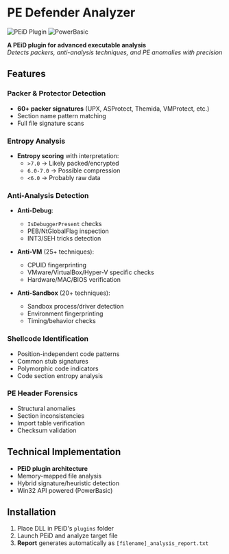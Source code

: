 # PE Defender Analyzer 

![PEiD Plugin](https://img.shields.io/badge/PEiD-Plugin-blue) 
![PowerBasic](https://img.shields.io/badge/PowerBasic-DLL-green)

**A PEiD plugin for advanced executable analysis**  
*Detects packers, anti-analysis techniques, and PE anomalies with precision*

## Features

### **Packer & Protector Detection**
- **60+ packer signatures** (UPX, ASProtect, Themida, VMProtect, etc.)
- Section name pattern matching
- Full file signature scans

### **Entropy Analysis**
- **Entropy scoring** with interpretation:
  - `>7.0` → Likely packed/encrypted
  - `6.0-7.0` → Possible compression
  - `<6.0` → Probably raw data

### **Anti-Analysis Detection**
- **Anti-Debug**:
  - `IsDebuggerPresent` checks
  - PEB/NtGlobalFlag inspection
  - INT3/SEH tricks detection
  
- **Anti-VM** (25+ techniques):
  - CPUID fingerprinting
  - VMware/VirtualBox/Hyper-V specific checks
  - Hardware/MAC/BIOS verification

- **Anti-Sandbox** (20+ techniques):
  - Sandbox process/driver detection
  - Environment fingerprinting
  - Timing/behavior checks

### **Shellcode Identification**
- Position-independent code patterns
- Common stub signatures
- Polymorphic code indicators
- Code section entropy analysis

### **PE Header Forensics**
- Structural anomalies
- Section inconsistencies
- Import table verification
- Checksum validation

## Technical Implementation
- **PEiD plugin architecture**
- Memory-mapped file analysis
- Hybrid signature/heuristic detection
- Win32 API powered (PowerBasic)

## Installation
1. Place DLL in PEiD's `plugins` folder
2. Launch PEiD and analyze target file
3. **Report** generates automatically as `[filename]_analysis_report.txt`
